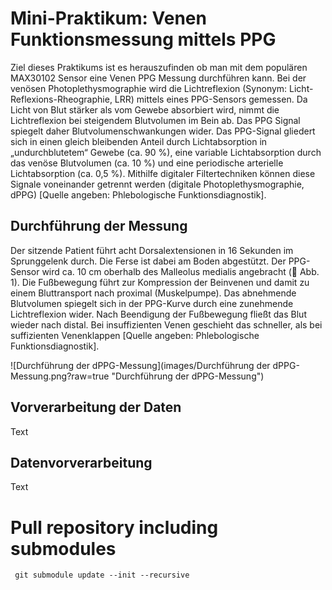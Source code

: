 # Mini-Praktikum: Venen Funktionsmessung mittels PPG

Ziel dieses Praktikums ist es herauszufinden ob man mit dem populären MAX30102 Sensor eine Venen PPG Messung durchführen kann.
Bei der venösen Photoplethysmographie wird die Lichtreflexion (Synonym: Licht- Reflexions-Rheographie, LRR) mittels eines PPG-Sensors gemessen. Da Licht von Blut stärker als vom Gewebe absorbiert wird, nimmt die Lichtreflexion bei steigendem Blutvolumen im Bein ab. Das PPG Signal spiegelt daher Blutvolumenschwankungen wider. Das PPG-Signal gliedert sich in einen gleich bleibenden Anteil durch Lichtabsorption in „undurchblutetem“ Gewebe (ca. 90 %), eine variable Lichtabsorption durch das venöse Blutvolumen (ca. 10 %) und eine periodische arterielle Lichtabsorption (ca. 0,5 %). Mithilfe digitaler Filtertechniken können diese Signale voneinander getrennt werden (digitale Photoplethysmographie, dPPG) [Quelle angeben: Phlebologische Funktionsdiagnostik].

## Durchführung der Messung

Der sitzende Patient führt acht Dorsalextensionen in 16 Sekunden im Sprunggelenk durch. Die Ferse ist dabei am Boden abgestützt. Der PPG-Sensor wird ca. 10 cm oberhalb des Malleolus medialis angebracht ( Abb. 1). Die Fußbewegung führt zur Kompression der Beinvenen und damit zu einem Bluttransport nach proximal (Muskelpumpe). Das abnehmende Blutvolumen spiegelt sich in der PPG-Kurve durch eine zunehmende Lichtreflexion wider. Nach Beendigung der Fußbewegung fließt das Blut wieder nach distal. Bei insuffizienten Venen geschieht das schneller, als bei suffizienten Venenklappen [Quelle angeben: Phlebologische Funktionsdiagnostik].

![Durchführung der dPPG-Messung](images/Durchführung der dPPG-Messung.png?raw=true "Durchführung der dPPG-Messung")

## Vorverarbeitung der Daten

Text

## Datenvorverarbeitung

Text


# Pull repository including submodules

```
 git submodule update --init --recursive
```
